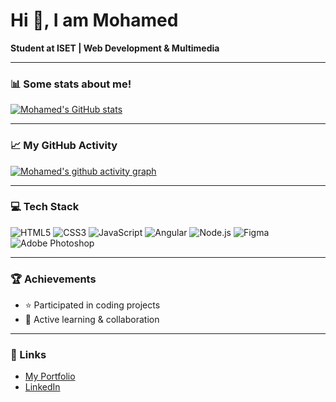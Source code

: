 # Hi 👋, I am Mohamed

**Student at ISET | Web Development & Multimedia**

---

### 📊 Some stats about me!
[![Mohamed's GitHub stats](https://github-readme-stats.vercel.app/api?username=mohamed&show_icons=true&theme=material-palenight)](https://github.com/anuraghazra/github-readme-stats)

---

### 📈 My GitHub Activity
[![Mohamed's github activity graph](https://github-readme-activity-graph.vercel.app/graph?username=mohamed&theme=react)](https://github.com/ashutosh00710/github-readme-activity-graph)

---

### 💻 Tech Stack
![HTML5](https://img.shields.io/badge/HTML5-FF7043?logo=html5&logoColor=white&style=for-the-badge)
![CSS3](https://img.shields.io/badge/CSS3-42A5F5?logo=css3&logoColor=white&style=for-the-badge)
![JavaScript](https://img.shields.io/badge/JavaScript-FFD600?logo=javascript&logoColor=black&style=for-the-badge)
![Angular](https://img.shields.io/badge/Angular-DD0031?logo=angular&logoColor=white&style=for-the-badge)
![Node.js](https://img.shields.io/badge/Node.js-43A047?logo=node-dot-js&logoColor=white&style=for-the-badge)
![Figma](https://img.shields.io/badge/Figma-7E57C2?logo=figma&logoColor=white&style=for-the-badge)
![Adobe Photoshop](https://img.shields.io/badge/Adobe%20Photoshop-0081CB?logo=adobe-photoshop&logoColor=white&style=for-the-badge)

---

### 🏆 Achievements
- ⭐ Participated in coding projects
- 💬 Active learning & collaboration

---

### 🔗 Links
- [My Portfolio](#)
- [LinkedIn](#)
